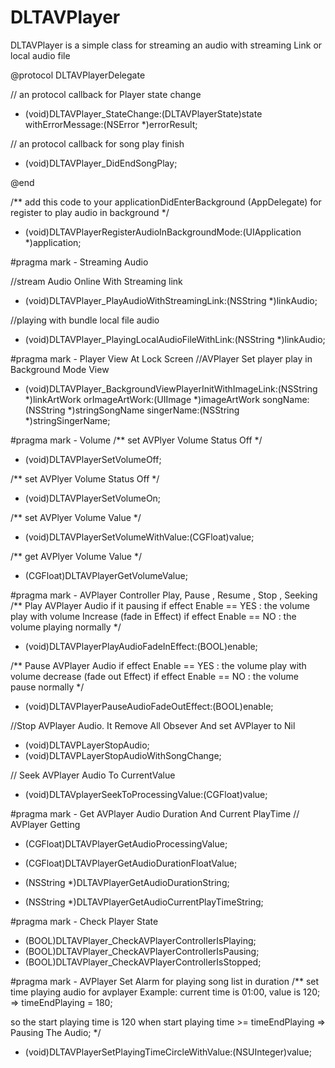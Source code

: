 # DLTAVPlayer
DLTAVPlayer is a simple class for streaming an audio with streaming Link or local audio file

@protocol DLTAVPlayerDelegate <NSObject>

// an protocol callback for Player state change
- (void)DLTAVPlayer_StateChange:(DLTAVPlayerState)state withErrorMessage:(NSError *)errorResult;
 
// an protocol callback for song play finish
- (void)DLTAVPlayer_DidEndSongPlay;

@end


/**
 add this code to your applicationDidEnterBackground (AppDelegate) for register to play audio in background
 */
+ (void)DLTAVPlayerRegisterAudioInBackgroundMode:(UIApplication *)application;


#pragma mark - Streaming Audio

//stream Audio Online With Streaming link
+ (void)DLTAVPlayer_PlayAudioWithStreamingLink:(NSString *)linkAudio;

//playing with bundle local file audio
+ (void)DLTAVPlayer_PlayingLocalAudioFileWithLink:(NSString *)linkAudio;

#pragma mark - Player View At Lock Screen
//AVPlayer Set player play in Background Mode View

+ (void)DLTAVPlayer_BackgroundViewPlayerInitWithImageLink:(NSString *)linkArtWork orImageArtWork:(UIImage *)imageArtWork songName:(NSString *)stringSongName singerName:(NSString *)stringSingerName;

#pragma mark - Volume
/**
 set AVPlyer Volume Status Off
 */
+ (void)DLTAVPlayerSetVolumeOff;

/**
 set AVPlyer Volume Status Off
 */
+ (void)DLTAVPlayerSetVolumeOn;

/**
 set AVPlyer Volume Value
 */
+ (void)DLTAVPlayerSetVolumeWithValue:(CGFloat)value;

/**
 get AVPlyer Volume Value
 */
+ (CGFloat)DLTAVPlayerGetVolumeValue;

#pragma mark - AVPlayer Controller Play, Pause , Resume , Stop , Seeking
/**
 Play AVPlayer Audio if it pausing
 if effect Enable == YES : the volume play with volume Increase (fade in Effect)
 if effect Enable == NO : the volume playing normally
 */
+ (void)DLTAVPlayerPlayAudioFadeInEffect:(BOOL)enable;


/**
 Pause AVPlayer Audio
 if effect Enable == YES : the volume play with volume decrease (fade out Effect)
 if effect Enable == NO : the volume pause normally
 */
+ (void)DLTAVPlayerPauseAudioFadeOutEffect:(BOOL)enable;

//Stop AVPlayer Audio. It Remove All Obsever And set AVPlayer to Nil
+ (void)DLTAVPLayerStopAudio;
+ (void)DLTAVPLayerStopAudioWithSongChange;

// Seek AVPlayer Audio To CurrentValue
+ (void)DLTAVplayerSeekToProcessingValue:(CGFloat)value;

#pragma mark - Get AVPlayer Audio Duration And Current PlayTime
// AVPlayer Getting
+ (CGFloat)DLTAVPlayerGetAudioProcessingValue;
+ (CGFloat)DLTAVPlayerGetAudioDurationFloatValue;

+ (NSString *)DLTAVPlayerGetAudioDurationString;
+ (NSString *)DLTAVPlayerGetAudioCurrentPlayTimeString;

#pragma mark - Check Player State
+ (BOOL)DLTAVPlayer_CheckAVPlayerControllerIsPlaying;
+ (BOOL)DLTAVPlayer_CheckAVPlayerControllerIsPausing;
+ (BOOL)DLTAVPlayer_CheckAVPlayerControllerIsStopped;

#pragma mark - AVPlayer Set Alarm for playing song list in duration
/**
 set time playing audio for avplayer
 Example:
 current time is 01:00, value is 120;
 => timeEndPlaying = 180;
 
 so the start playing time is 120
 when start playing time >= timeEndPlaying => Pausing The Audio;
 */
+ (void)DLTAVPlayerSetPlayingTimeCircleWithValue:(NSUInteger)value;
